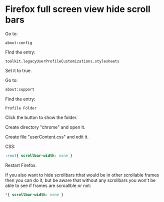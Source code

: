 # Firefox full screen view hide scroll bars

Go to:

```
about:config
```

FInd the entry:

```
toolkit.legacyUserProfileCustomizations.stylesheets
```

Set it to true.

Go to:

```txt
about:support
```

Find the entry:

```
Profile Folder
```

Click the button to show the folder.

Create directory "chrome" and open it.

Create file "userContent.css" and edit it.

CSS:

```css
:root{ scrollbar-width: none }
```

Restart Firefox.

If you also want to hide scrollbars tthat would be in other scrollable frames then you can do it,  but be aware that without any scrollbars you won't be able to see if frames are scroallble or not:

```css 
*{ scrollbar-width: none }
```



